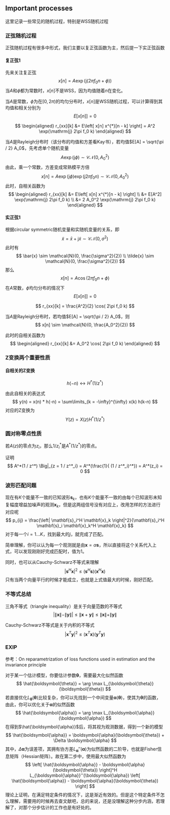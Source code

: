 ## Important processes

这里记录一些常见的随机过程，特别是WSS随机过程

### 正弦随机过程

正弦随机过程有很多中形式，我们主要以复正弦函数为主，然后提一下实正弦函数

#### 复正弦1

先来关注复正弦
$$
x[n] = A \exp \left(\mathrm{j} (2 \pi f_0 n + \phi) \right)
$$
当$A$和$\phi$都为常数时，$x[n]$不是WSS，因为均值随着$n$在变化。

当$A$是常数，$\phi$为在$[0, 2\pi)$的均匀分布时，$x[n]$是WSS随机过程，可以计算得到其均值和相关分别为
$$
E\left[x[n]\right] = 0
$$

$$
\begin{aligned}
r_{xx}[k] &= E\left[ x[n] x^{*}[n - k] \right] = A^2 \exp(\mathrm{j} 2\pi f_0 k)
\end{aligned}
$$

当$A$是Rayleigh分布时（该分布的均值和方差看Kay书），若均值$E[A] = \sqrt{\pi / 2} A_0$，先考虑单个随机变量
$$
A \exp(\mathrm{j} \phi) \sim \mathcal{CN}(0, A_0^2)
$$
由此，乘一个常数，方差变成常熟模平方倍
$$
x[n] = A \exp(\mathrm{j} \phi) \exp(\mathrm{j} 2\pi f_0 n) \sim \mathcal{CN}(0, A_0^2)
$$
此时，自相关函数为
$$
\begin{aligned}
r_{xx}[k] &= E\left[ x[n] x^{*}[n - k] \right] \\
&= E[A^2] \exp(\mathrm{j} 2\pi f_0 k) \\
&= 2 A_0^2 \exp(\mathrm{j} 2\pi f_0 k)
\end{aligned}
$$


####  实正弦1

根据circular symmetric随机变量和实随机变量的关系，即
$$
\tilde{x} = \bar{x} + \mathrm{j} \tilde{x} \sim \mathcal{CN}(0, \sigma^2)
$$
此时有
$$
\bar{x} \sim \mathcal{N}(0, \frac{\sigma^2}{2}) \\
\tilde{x} \sim \mathcal{N}(0, \frac{\sigma^2}{2})
$$
那么
$$
x[n] = A \cos(2 \pi f_0 n + \phi)
$$
在$A$常数，$\phi$均匀分布的情况下
$$
E\left[x[n]\right] = 0
$$

$$
r_{xx}[k] = \frac{A^2}{2} \cos( 2\pi f_0 k)
$$

当$A$是Rayleigh分布时，若均值$E[A] = \sqrt{\pi / 2} A_0$，则
$$
x[n] \sim \mathcal{N}(0, \frac{A_0^2}{2})
$$

此时的自相关函数为
$$
\begin{aligned}
r_{xx}[k] &= A_0^2 \cos( 2\pi f_0 k)
\end{aligned}
$$


### Z变换两个重要性质

#### 自相关的Z变换

$$
h(-n) \leftrightarrow H^{*}(1 / z^{*})
$$

由此自相关的表达式
$$
y(n) = x(n) * h(-n) = \sum\limits_{k = -\infty}^{\infty} x(k) h(k-n)
$$
对应的Z变换为
$$
Y(z) = X(z) H^*(1 /  z^*)
$$


### 圆对称零点性质

若$A(z)$的零点为$z_i$，那么$1 / z^*_i$是$A^*(1 / z^*)$的零点。

证明
$$
A^*(1 / z^*) \Big|_{z = 1 / z^*_i} = A^*(\frac{1}{ (1 / z^*_i)^*}) = A^*(z_i) = 0
$$



### 波形匹配问题

现在有$K$个能量不一致的已知波形$\mathbf{s}_k$，也有$K$个能量不一致的由每个已知波形未知复幅度增益加噪声的观测$\mathbf{x}_k$，但是这两组信号没有对应上，改用怎样的方法进行对应呢
$$
p_{ij} = \frac{\left| \mathbf{s}_i^H \mathbf{x}_k \right|^2}{\mathbf{s}_i^H \mathbf{s}_i \mathbf{x}_k^H \mathbf{x}_k}
$$
对于每一个$i = 1 \dots K$，找到最大的$j$，就完成了匹配。

简单理解，你可以认为每一个观测就是由$\mathbf{x} = \alpha \mathbf{s}$，所以直接将这个关系代入上式，可以发现刚刚好完成匹配时，值为1。

同时，也可以从Cauchy-Schwarz不等式来理解
$$
\left| \mathbf{s}^H \mathbf{x} \right|^2 \leq \left( \mathbf{s}^H \mathbf{s} \right) \left( \mathbf{x}^H \mathbf{x} \right)
$$
只有当两个向量平行的时候才能成立，也就是上式值最大的时候，刚好匹配。

### 不等式总结

三角不等式（triangle inequality）是关于向量范数的不等式
$$
\left| \| \mathbf{x} \| - \| \mathbf{y} \| \right| \le \| \mathbf{x} + \mathbf{y} \| \le \| \mathbf{x} \| + \| \mathbf{y} \|
$$


Cauchy-Schwarz不等式是关于内积的不等式
$$
| \mathbf{x}^T \mathbf{y} |^2 \leq (\mathbf{x}^T \mathbf{x}) (\mathbf{y}^T \mathbf{y})
$$

### EXIP

参考：On reparametrization of loss functions used in estimation and the invariance principle

对于某一个估计模型，你要估计参数$\boldsymbol{\theta}$，需要最大化似然函数
$$
\hat{\boldsymbol{\theta}} = \arg \max L_{\boldsymbol{\theta}}(\boldsymbol{\theta})
$$
若直接优化$L_{\boldsymbol{\theta}}(\boldsymbol{\theta})$比较复杂，你可以先找到一个中间变量$\boldsymbol{\alpha}(\boldsymbol{\theta})$，使其为$\boldsymbol{\theta}$的函数，由此，你可以优化关于$\boldsymbol{\alpha}$的似然函数
$$
\hat{\boldsymbol{\alpha}} = \arg \max L_{\boldsymbol{\alpha}}(\boldsymbol{\alpha})
$$
在得到$\hat{\boldsymbol{\alpha}}$后，将其视为观测数据，得到一个新的模型
$$
\hat{\boldsymbol{\alpha}} = \boldsymbol{\alpha}(\boldsymbol{\theta}) + \Delta \boldsymbol{\alpha}
$$
其中，$\Delta \boldsymbol{\alpha}$为误差项，其拥有协方差$L_{\boldsymbol{\alpha}}''(\boldsymbol{\alpha})$为似然函数的二阶导，也就是Fisher信息矩阵（Hessian矩阵）。故在第二步中，使用最大似然函数为
$$
\left[ \hat{\boldsymbol{\alpha}} -  \boldsymbol{\alpha}(\boldsymbol{\theta}) \right]^H L_{\boldsymbol{\alpha}}''(\boldsymbol{\alpha}) \left[ \hat{\boldsymbol{\alpha}} -  \boldsymbol{\alpha}(\boldsymbol{\theta}) \right]
$$
理论上证明，在满足特定条件的情况下，这是渐近有效的。但是这个特定条件不怎么理解，需要用的时候再去查文献吧，总的来说，还是没理解这种分步内涵，若理解了，对那个分步估计的工作也是有好处的。





































